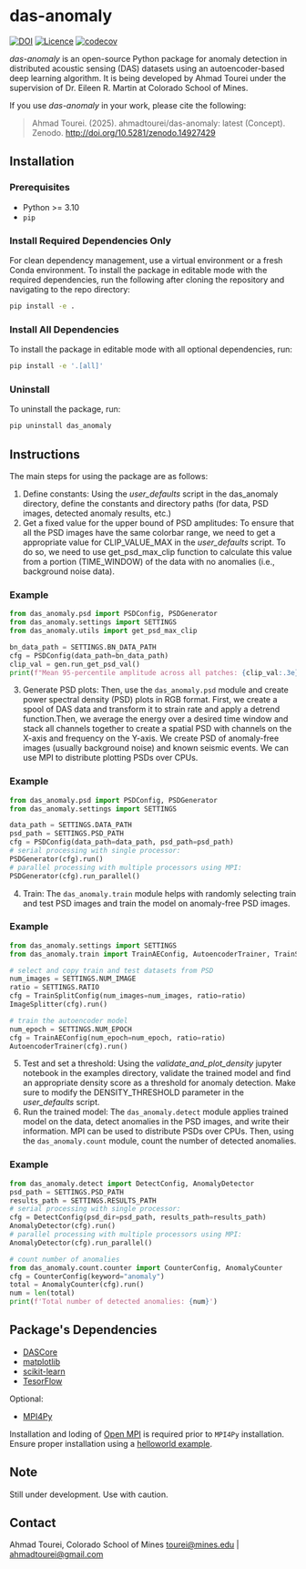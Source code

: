 # das-anomaly
[![DOI](https://zenodo.org/badge/823391484.svg)](https://zenodo.org/doi/10.5281/zenodo.12747212)
[![Licence](https://www.gnu.org/graphics/lgplv3-88x31.png)](https://www.gnu.org/licenses/lgpl.html)
[![codecov](https://codecov.io/gh/ahmadtourei/das-anomaly/branch/main/graph/badge.svg)](https://codecov.io/gh/ahmadtourei/das-anomaly)

_das-anomaly_ is an open-source Python package for anomaly detection in distributed acoustic sensing (DAS) datasets using an autoencoder-based deep learning algorithm. It is being developed by Ahmad Tourei under the supervision of Dr. Eileen R. Martin at Colorado School of Mines. 

If you use _das-anomaly_ in your work, please cite the following:

> Ahmad Tourei. (2025). ahmadtourei/das-anomaly: latest (Concept). Zenodo. http://doi.org/10.5281/zenodo.14927429


## Installation
### Prerequisites
- Python >= 3.10
- `pip`
### Install Required Dependencies Only
For clean dependency management, use a virtual environment or a fresh Conda environment.
To install the package in editable mode with the required dependencies, run the following after cloning the repository and navigating to the repo directory:

```bash
pip install -e .
```
### Install All Dependencies 

To install the package in editable mode with all optional dependencies, run:

```bash
pip install -e '.[all]'
```

### Uninstall 
To uninstall the package, run:

```bash
pip uninstall das_anomaly
```

## Instructions
The main steps for using the package are as follows:
1. Define constants: 
Using the _user_defaults_ script in the das_anomaly directory, define the constants and directory paths (for data, PSD images, detected anomaly results, etc.)
2. Get a fixed value for the upper bound of PSD amplitudes:
To ensure that all the PSD images have the same colorbar range, we need to get a appropriate value for CLIP_VALUE_MAX in the _user_defaults_ script. To do so, we need to use get_psd_max_clip function to calculate this value from a portion (TIME_WINDOW) of the data with no anomalies (i.e., background noise data).
### Example
```python
from das_anomaly.psd import PSDConfig, PSDGenerator
from das_anomaly.settings import SETTINGS
from das_anomaly.utils import get_psd_max_clip

bn_data_path = SETTINGS.BN_DATA_PATH
cfg = PSDConfig(data_path=bn_data_path)
clip_val = gen.run_get_psd_val()
print(f"Mean 95-percentile amplitude across all patches: {clip_val:.3e}")
```
3. Generate PSD plots: 
Then, use the `das_anomaly.psd` module and create power spectral density (PSD) plots in RGB format. First, we create a spool of DAS data and transform it to strain rate and apply a detrend function.Then, we average the energy over a desired time window and stack all channels together to create a spatial PSD with channels on the X-axis and frequency on the Y-axis. We create PSD of anomaly-free images (usually background noise) and known seismic events. We can use MPI to distribute plotting PSDs over CPUs. 
### Example
```python
from das_anomaly.psd import PSDConfig, PSDGenerator
from das_anomaly.settings import SETTINGS

data_path = SETTINGS.DATA_PATH
psd_path = SETTINGS.PSD_PATH
cfg = PSDConfig(data_path=data_path, psd_path=psd_path)
# serial processing with single processor:
PSDGenerator(cfg).run()
# parallel processing with multiple processors using MPI:
PSDGenerator(cfg).run_parallel()
```
4. Train: 
The `das_anomaly.train` module helps with randomly selecting train and test PSD images and train the model on anomaly-free PSD images. 
### Example
```python
from das_anomaly.settings import SETTINGS
from das_anomaly.train import TrainAEConfig, AutoencoderTrainer, TrainSplitConfig, ImageSplitter

# select and copy train and test datasets from PSD
num_images = SETTINGS.NUM_IMAGE
ratio = SETTINGS.RATIO
cfg = TrainSplitConfig(num_images=num_images, ratio=ratio)
ImageSplitter(cfg).run()

# train the autoencoder model
num_epoch = SETTINGS.NUM_EPOCH
cfg = TrainAEConfig(num_epoch=num_epoch, ratio=ratio)
AutoencoderTrainer(cfg).run()
```
5. Test and set a threshold: 
Using the _validate_and_plot_density_ jupyter notebook in the examples directory, validate the trained model and find an appropriate density score as a threshold for anomaly detection. Make sure to modify the DENSITY_THRESHOLD parameter in the _user_defaults_ script. 
6. Run the trained model: 
The `das_anomaly.detect` module applies trained model on the data, detect anomalies in the PSD images, and write their information. MPI can be used to distribute PSDs over CPUs. Then, using the `das_anomaly.count` module, count the number of detected anomalies.
### Example
```python
from das_anomaly.detect import DetectConfig, AnomalyDetector
psd_path = SETTINGS.PSD_PATH
results_path = SETTINGS.RESULTS_PATH
# serial processing with single processor:
cfg = DetectConfig(psd_dir=psd_path, results_path=results_path)
AnomalyDetector(cfg).run()
# parallel processing with multiple processors using MPI:
AnomalyDetector(cfg).run_parallel()

# count number of anomalies
from das_anomaly.count.counter import CounterConfig, AnomalyCounter
cfg = CounterConfig(keyword="anomaly")
total = AnomalyCounter(cfg).run()
num = len(total)
print(f'Total number of detected anomalies: {num}')
```

## Package's Dependencies
- [DASCore](https://dascore.org/)
- [matplotlib](https://matplotlib.org/)
- [scikit-learn](https://scikit-learn.org/stable/)
- [TesorFlow](https://www.tensorflow.org/install)

Optional:
- [MPI4Py](https://mpi4py.readthedocs.io/en/stable/install.html)

Installation and loding of [Open MPI](https://www.open-mpi.org/) is required prior to `MPI4Py` installation. Ensure proper installation using a [helloworld example](https://mpi4py.readthedocs.io/en/3.1.4/install.html#testing).

## Note
Still under development. Use with caution.

## Contact
Ahmad Tourei, Colorado School of Mines
tourei@mines.edu | ahmadtourei@gmail.com
